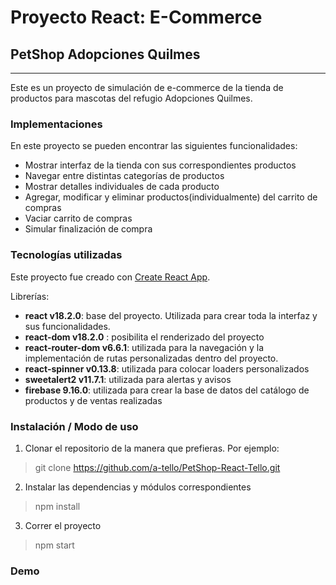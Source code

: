 # Proyecto React: E-Commerce
## PetShop Adopciones Quilmes
<hr>

Este es un proyecto de simulación de e-commerce de la tienda de productos para mascotas del refugio Adopciones Quilmes.

### Implementaciones
En este proyecto se pueden encontrar las siguientes funcionalidades:
* Mostrar interfaz de la tienda con sus correspondientes productos
* Navegar entre distintas categorías de productos
* Mostrar detalles individuales de cada producto
* Agregar, modificar y eliminar productos(individualmente) del carrito de compras
* Vaciar carrito de compras
* Simular finalización de compra


### Tecnologías utilizadas

Este proyecto fue creado con [Create React App](https://github.com/facebook/create-react-app).

Librerías: 
* **react v18.2.0**: base del proyecto. Utilizada para crear toda la interfaz y sus funcionalidades.
* **react-dom v18.2.0** : posibilita el renderizado del proyecto
* **react-router-dom v6.6.1**: utilizada para la navegación y la implementación de rutas personalizadas dentro del proyecto.
* **react-spinner v0.13.8**: utilizada para colocar loaders personalizados
* **sweetalert2 v11.7.1**: utilizada para alertas y avisos
* **firebase 9.16.0**: utilizada para crear la base de datos del catálogo de productos y de ventas realizadas

### Instalación / Modo de uso

1. Clonar el repositorio de la manera que prefieras. Por ejemplo:
> git clone https://github.com/a-tello/PetShop-React-Tello.git

2. Instalar las dependencias y módulos correspondientes 
> npm install

3. Correr el proyecto
> npm start


### Demo
